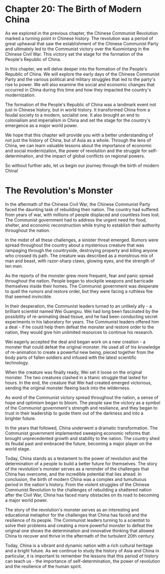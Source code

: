 # Chapter 20: The Birth of Modern China

As we explored in the previous chapter, the Chinese Communist Revolution marked a turning point in Chinese history. The revolution was a period of great upheaval that saw the establishment of the Chinese Communist Party and ultimately led to the Communist victory over the Kuomintang in the Chinese Civil War. This victory set the stage for the formation of the People's Republic of China.

In this chapter, we will delve deeper into the formation of the People's Republic of China. We will explore the early days of the Chinese Communist Party and the various political and military struggles that led to the party's rise to power. We will also examine the social and economic changes that occurred in China during this time and how they impacted the country's modernization.

The formation of the People's Republic of China was a landmark event not just in Chinese history, but in world history. It transformed China from a feudal society to a modern, socialist one. It also brought an end to colonialism and imperialism in China and set the stage for the country's emergence as a major world power.

We hope that this chapter will provide you with a better understanding of not just the history of China, but of Asia as a whole. Through the lens of China, we can learn valuable lessons about the importance of economic and social modernization, the power of revolution and the struggle for self-determination, and the impact of global conflicts on regional powers.

So without further ado, let us begin our journey through the birth of modern China!
# The Revolution's Monster

In the aftermath of the Chinese Civil War, the Chinese Communist Party faced the daunting task of rebuilding their nation. The country had suffered from years of war, with millions of people displaced and countless lives lost. The Communist government had to address the urgent need for food, shelter, and economic reconstruction while trying to establish their authority throughout the nation.

In the midst of all these challenges, a sinister threat emerged. Rumors were spread throughout the country about a mysterious creature that was rampaging through the countryside, destroying property and killing anyone who crossed its path. The creature was described as a monstrous mix of man and beast, with razor-sharp claws, glowing eyes, and the strength of ten men.

As the reports of the monster grew more frequent, fear and panic spread throughout the nation. People began to stockpile weapons and barricade themselves inside their homes. The Communist government was desperate to quell the rumors and restore order, but they were facing a ruthless foe that seemed invincible.

In their desperation, the Communist leaders turned to an unlikely ally - a brilliant scientist named Wei Guangxu. Wei had long been fascinated by the possibility of re-animating dead tissue, and he had been conducting secret experiments in his laboratory for years. The Communist leaders offered him a deal - if he could help them defeat the monster and restore order to the nation, they would give him unlimited resources to continue his research.

Wei eagerly accepted the deal and began work on a new creation - a monster that could defeat the original monster. He used all of his knowledge of re-animation to create a powerful new being, pieced together from the body parts of fallen soldiers and infused with the latest scientific technology.

When the creature was finally ready, Wei set it loose on the original monster. The two creatures clashed in a titanic struggle that lasted for hours. In the end, the creature that Wei had created emerged victorious, sending the original monster fleeing back into the wilderness.

As word of the Communist victory spread throughout the nation, a sense of hope and optimism began to bloom. The people saw the victory as a symbol of the Communist government's strength and resilience, and they began to trust in their leadership to guide them out of the darkness and into a brighter future.

In the years that followed, China underwent a dramatic transformation. The Communist government implemented sweeping economic reforms that brought unprecedented growth and stability to the nation. The country shed its feudal past and embraced the future, becoming a major player on the world stage.

Today, China stands as a testament to the power of revolution and the determination of a people to build a better future for themselves. The story of the revolution's monster serves as a reminder of the challenges that China has overcome, and the incredible potential that lies ahead.
In conclusion, the birth of modern China was a complex and tumultuous period in the nation's history. From the violent struggles of the Chinese Communist Revolution to the challenges of rebuilding a shattered nation after the Civil War, China has faced many obstacles on its road to becoming a major world power.

The story of the revolution's monster serves as an interesting and educational metaphor for the challenges that China has faced and the resilience of its people. The Communist leaders turning to a scientist to solve their problems and creating a more powerful monster to defeat the original one shows the determination and innovative thinking that allowed China to recover and thrive in the aftermath of the turbulent 20th century.

Today, China is a vibrant and dynamic nation with a rich cultural heritage and a bright future. As we continue to study the history of Asia and China in particular, it is important to remember the lessons that this period of history can teach us - the importance of self-determination, the power of revolution and the resilience of the human spirit.